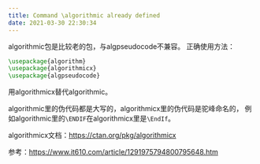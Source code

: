 ```yaml
---
title: Command \algorithmic already defined
date: 2021-03-30 22:30:34
---
```


algorithmic包是比较老的包，与algpseudocode不兼容。
正确使用方法：
```tex
\usepackage{algorithm}
\usepackage{algorithmicx}
\usepackage{algpseudocode}
```
用algorithmicx替代algorithmic。

algorithmic里的伪代码都是大写的，algorithmicx里的伪代码是驼峰命名的，
例如algorithmic里的`\ENDIF`在algorithmicx里是`\EndIf`。

algorithmicx文档：<https://ctan.org/pkg/algorithmicx>

参考：<https://www.it610.com/article/1291975794800795648.htm>
